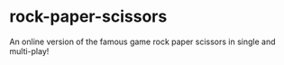 # rock-paper-scissors
An online version of the famous game rock paper scissors in single and multi-play!
